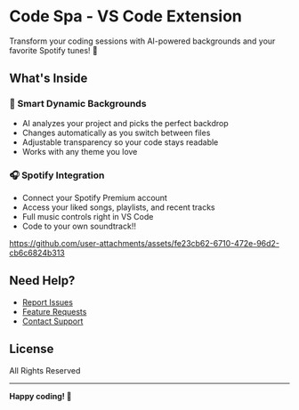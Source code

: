 # Code Spa - VS Code Extension

Transform your coding sessions with AI-powered backgrounds and your favorite Spotify tunes! 🎵

## What's Inside

### 🤖 Smart Dynamic Backgrounds
- AI analyzes your project and picks the perfect backdrop
- Changes automatically as you switch between files
- Adjustable transparency so your code stays readable
- Works with any theme you love

### 🎧 Spotify Integration
- Connect your Spotify Premium account
- Access your liked songs, playlists, and recent tracks
- Full music controls right in VS Code
- Code to your own soundtrack!!

https://github.com/user-attachments/assets/fe23cb62-6710-472e-96d2-cb6c6824b313

## Need Help?

- [Report Issues](https://github.com/Arunteja27/code-spa/issues)
- [Feature Requests](https://github.com/Arunteja27/code-spa/issues/new?template=feature_request.md)
- [Contact Support](https://arunteja27.github.io/arun-Website/#contact:~:text=GitHub%20Link-,Get%20in%20touch,-Any%20questions%3F%20Contact)

## License

All Rights Reserved

---

**Happy coding! 🚀**
